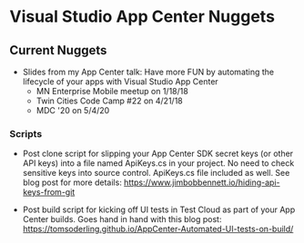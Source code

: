 # Visual Studio App Center Nuggets

## Current Nuggets

- Slides from my App Center talk: Have more FUN by automating the lifecycle of your apps with Visual Studio App Center
  - MN Enterprise Mobile meetup on 1/18/18
  - Twin Cities Code Camp #22 on 4/21/18
  - MDC '20 on 5/4/20

### Scripts

- Post clone script for slipping your App Center SDK secret keys (or other API keys) into a file named ApiKeys.cs in your project. No need to check sensitive keys into source control. ApiKeys.cs file included as well. See blog post for more details: https://www.jimbobbennett.io/hiding-api-keys-from-git  

- Post build script for kicking off UI tests in Test Cloud as part of your App Center builds. Goes hand in hand with this blog post: https://tomsoderling.github.io/AppCenter-Automated-UI-tests-on-build/
